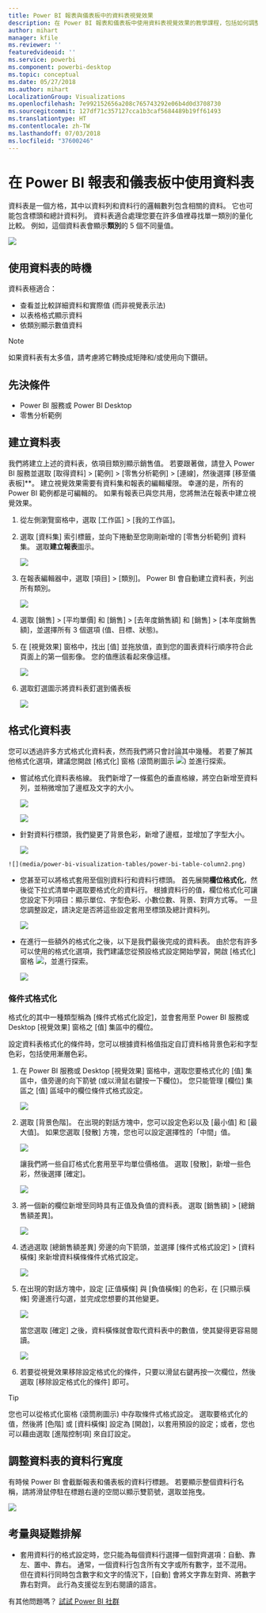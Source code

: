 ```yaml
---
title: Power BI 報表與儀表板中的資料表視覺效果
description: 在 Power BI 報表和儀表板中使用資料表視覺效果的教學課程，包括如何調整資料行寬度。
author: mihart
manager: kfile
ms.reviewer: ''
featuredvideoid: ''
ms.service: powerbi
ms.component: powerbi-desktop
ms.topic: conceptual
ms.date: 05/27/2018
ms.author: mihart
LocalizationGroup: Visualizations
ms.openlocfilehash: 7e992152656a208c765743292e06b4d0d3708730
ms.sourcegitcommit: 127df71c357127cca1b3caf5684489b19ff61493
ms.translationtype: HT
ms.contentlocale: zh-TW
ms.lasthandoff: 07/03/2018
ms.locfileid: "37600246"
---
```

# <a name="working-with-tables-in-power-bi-reports-and-dashboards"></a>在 Power BI 報表和儀表板中使用資料表
資料表是一個方格，其中以資料列和資料行的邏輯數列包含相關的資料。 它也可能包含標頭和總計資料列。 資料表適合處理您要在許多值裡尋找單一類別的量化比較。 例如，這個資料表會顯示**類別**的 5 個不同量值。

![](media/power-bi-visualization-tables/table.png)

## <a name="when-to-use-a-table"></a>使用資料表的時機
資料表極適合：

* 查看並比較詳細資料和實際值 (而非視覺表示法)
* 以表格格式顯示資料
* 依類別顯示數值資料   

> [!NOTE]
> 如果資料表有太多值，請考慮將它轉換成矩陣和/或使用向下鑽研。

## <a name="prerequisites"></a>先決條件
- Power BI 服務或 Power BI Desktop
- 零售分析範例

## <a name="create-a-table"></a>建立資料表
我們將建立上述的資料表，依項目類別顯示銷售值。 若要跟著做，請登入 Power BI 服務並選取 [取得資料] \> [範例] \> [零售分析範例] > [連線]，然後選擇 [移至儀表板]**。 建立視覺效果需要有資料集和報表的編輯權限。 幸運的是，所有的 Power BI 範例都是可編輯的。 如果有報表已與您共用，您將無法在報表中建立視覺效果。

1. 從左側瀏覽窗格中，選取 [工作區] > [我的工作區]。    
2. 選取 [資料集] 索引標籤，並向下捲動至您剛剛新增的 [零售分析範例] 資料集。  選取**建立報表**圖示。

    ![](media/power-bi-visualization-tables/power-bi-create-report.png)
2. 在報表編輯器中，選取 [項目]  >  [類別]。  Power BI 會自動建立資料表，列出所有類別。

    ![](media/power-bi-visualization-tables/power-bi-table1.png)
3. 選取 [銷售] > [平均單價] 和 [銷售] > [去年度銷售額] 和 [銷售] > [本年度銷售額]，並選擇所有 3 個選項 (值、目標、狀態)。   
4. 在 [視覺效果] 窗格中，找出 [值] 並拖放值，直到您的圖表資料行順序符合此頁面上的第一個影像。  您的值應該看起來像這樣。

    ![](media/power-bi-visualization-tables/power-bi-table2.png)
5. 選取釘選圖示將資料表釘選到儀表板  

     ![](media/power-bi-visualization-tables/pbi_pintile.png)

## <a name="format-the-table"></a>格式化資料表
您可以透過許多方式格式化資料表，然而我們將只會討論其中幾種。 若要了解其他格式化選項，建議您開啟 [格式化] 窗格 (滾筒刷圖示 ![](media/power-bi-visualization-tables/power-bi-format.png)) 並進行探索。

* 嘗試格式化資料表格線。 我們新增了一條藍色的垂直格線，將空白新增至資料列，並稍微增加了邊框及文字的大小。

    ![](media/power-bi-visualization-tables/power-bi-table-gridnew.png)

    ![](media/power-bi-visualization-tables/power-bi-table-grid3.png)
* 針對資料行標頭，我們變更了背景色彩，新增了邊框，並增加了字型大小。 

    ![](media/power-bi-visualization-tables/power-bi-table-column-headers.png)


~~~
![](media/power-bi-visualization-tables/power-bi-table-column2.png)
~~~

* 您甚至可以將格式套用至個別資料行和資料行標頭。 首先展開**欄位格式化**，然後從下拉式清單中選取要格式化的資料行。 根據資料行的值，欄位格式化可讓您設定下列項目：顯示單位、字型色彩、小數位數、背景、對齊方式等。 一旦您調整設定，請決定是否將這些設定套用至標頭及總計資料列。

    ![](media/power-bi-visualization-tables/power-bi-field-formatting.png)

* 在進行一些額外的格式化之後，以下是我們最後完成的資料表。 由於您有許多可以使用的格式化選項，我們建議您從預設格式設定開始學習，開啟 [格式化] 窗格 ![](media/power-bi-visualization-tables/power-bi-format.png)，並進行探索。 

    ![](media/power-bi-visualization-tables/power-bi-table-format.png)

### <a name="conditional-formatting"></a>條件式格式化
格式化的其中一種類型稱為 [條件式格式化設定]，並會套用至 Power BI 服務或 Desktop [視覺效果] 窗格之 [值] 集區中的欄位。 

設定資料表格式化的條件時，您可以根據資料格值指定自訂資料格背景色彩和字型色彩，包括使用漸層色彩。 

1. 在 Power BI 服務或 Desktop [視覺效果] 窗格中，選取您要格式化的 [值] 集區中，值旁邊的向下箭號 (或以滑鼠右鍵按一下欄位)。 您只能管理 [欄位] 集區之 [值] 區域中的欄位條件式格式設定。

    ![](media/power-bi-visualization-tables/power-bi-conditional-formatting-background.png)
2. 選取 [背景色階]。 在出現的對話方塊中，您可以設定色彩以及 [最小值] 和 [最大值]。 如果您選取 [發散] 方塊，您也可以設定選擇性的「中間」值。

    ![](media/power-bi-visualization-tables/power-bi-conditional-formatting-background2.png)

    讓我們將一些自訂格式化套用至平均單位價格值。 選取 [發散]，新增一些色彩，然後選擇 [確定]。 

    ![](media/power-bi-visualization-tables/power-bi-conditional-formatting-data-background.png)
3. 將一個新的欄位新增至同時具有正值及負值的資料表。  選取 [銷售額] > [總銷售額差異]。 

    ![](media/power-bi-visualization-tables/power-bi-conditional-formatting2.png)
4. 透過選取 [總銷售額差異] 旁邊的向下箭頭，並選擇 [條件式格式設定] > [資料橫條] 來新增資料橫條條件式格式設定。

    ![](media/power-bi-visualization-tables/power-bi-conditional-formatting-data-bars.png)
5. 在出現的對話方塊中，設定 [正值橫條] 與 [負值橫條] 的色彩，在 [只顯示橫條] 旁邊進行勾選，並完成您想要的其他變更。

    ![](media/power-bi-visualization-tables/power-bi-data-bars.png)

    當您選取 [確定] 之後，資料橫條就會取代資料表中的數值，使其變得更容易閱讀。

    ![](media/power-bi-visualization-tables/power-bi-conditional-formatting-data-bars2.png)
6. 若要從視覺效果移除設定格式化的條件，只要以滑鼠右鍵再按一次欄位，然後選取 [移除設定格式化的條件] 即可。

> [!TIP]
> 您也可以從格式化窗格 (滾筒刷圖示) 中存取條件式格式設定。 選取要格式化的值，然後將 [色階] 或 [資料橫條] 設定為 [開啟]，以套用預設的設定；或者，您也可以藉由選取 [進階控制項] 來自訂設定。
> 
> 

## <a name="adjust-the-column-width-of-a-table"></a>調整資料表的資料行寬度
有時候 Power BI 會截斷報表和儀表板的資料行標題。 若要顯示整個資料行名稱，請將滑鼠停駐在標題右邊的空間以顯示雙箭號，選取並拖曳。

![](media/power-bi-visualization-tables/resizetable.gif)

## <a name="considerations-and-troubleshooting"></a>考量與疑難排解
* 套用資料行的格式設定時，您只能為每個資料行選擇一個對齊選項：自動、靠左、置中、靠右。 通常，一個資料行包含所有文字或所有數字，並不混用。 但在資料行同時包含數字和文字的情況下，[自動] 會將文字靠左對齊、將數字靠右對齊。 此行為支援從左到右閱讀的語言。   

有其他問題嗎？ [試試 Power BI 社群](http://community.powerbi.com/)

